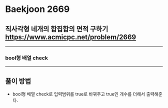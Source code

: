 Baekjoon 2669
=============
직사각형 네개의 합집합의 면적 구하기  <https://www.acmicpc.net/problem/2669>
---------------
- - -
### bool형 배열 check
- - -
## 풀이 방법
- bool형 배열 check로 입력범위를 true로 바꿔주고 true인 개수를 더해서 출력해준다.
